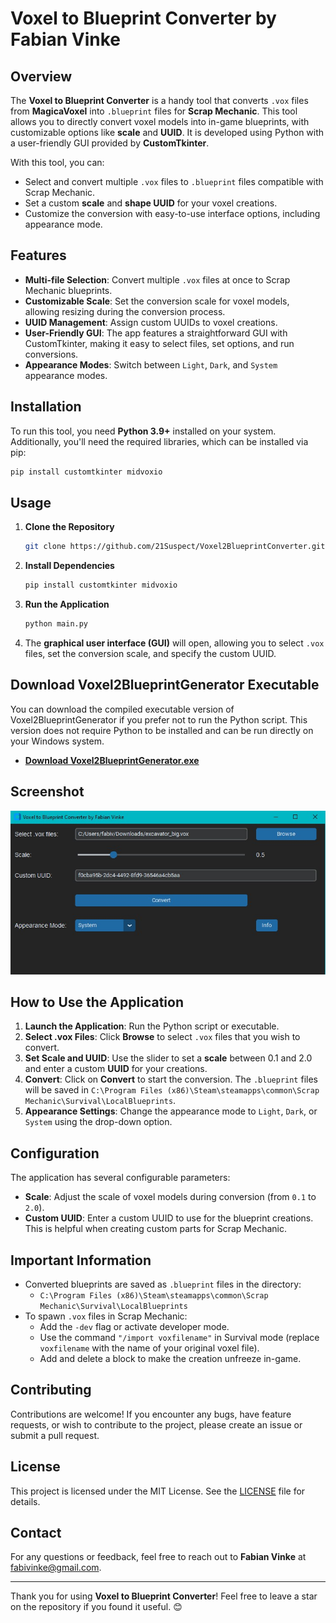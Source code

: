 # Voxel to Blueprint Converter by Fabian Vinke

## Overview

The **Voxel to Blueprint Converter** is a handy tool that converts `.vox` files from **MagicaVoxel** into `.blueprint` files for **Scrap Mechanic**. This tool allows you to directly convert voxel models into in-game blueprints, with customizable options like **scale** and **UUID**. It is developed using Python with a user-friendly GUI provided by **CustomTkinter**.

With this tool, you can:
- Select and convert multiple `.vox` files to `.blueprint` files compatible with Scrap Mechanic.
- Set a custom **scale** and **shape UUID** for your voxel creations.
- Customize the conversion with easy-to-use interface options, including appearance mode.

## Features

- **Multi-file Selection**: Convert multiple `.vox` files at once to Scrap Mechanic blueprints.
- **Customizable Scale**: Set the conversion scale for voxel models, allowing resizing during the conversion process.
- **UUID Management**: Assign custom UUIDs to voxel creations.
- **User-Friendly GUI**: The app features a straightforward GUI with CustomTkinter, making it easy to select files, set options, and run conversions.
- **Appearance Modes**: Switch between `Light`, `Dark`, and `System` appearance modes.

## Installation
To run this tool, you need **Python 3.9+** installed on your system. Additionally, you'll need the required libraries, which can be installed via pip:

```bash
pip install customtkinter midvoxio
```

## Usage

1. **Clone the Repository**
   ```bash
   git clone https://github.com/21Suspect/Voxel2BlueprintConverter.git
   ```
2. **Install Dependencies**
   ```bash
   pip install customtkinter midvoxio
   ```
3. **Run the Application**
   ```bash
   python main.py
   ```
4. The **graphical user interface (GUI)** will open, allowing you to select `.vox` files, set the conversion scale, and specify the custom UUID.

## Download Voxel2BlueprintGenerator Executable

You can download the compiled executable version of Voxel2BlueprintGenerator if you prefer not to run the Python script. This version does not require Python to be installed and can be run directly on your Windows system.

- **[Download Voxel2BlueprintGenerator.exe](https://github.com/21Suspect/Voxel2BlueprintConverter/releases/download/v1.0/Voxel2BlueprintConverter.exe)**

## Screenshot
![Screenshot](https://raw.githubusercontent.com/21Suspect/Voxel2BlueprintConverter/main/Voxel2BlueprintConverter.jpg)  

## How to Use the Application

1. **Launch the Application**: Run the Python script or executable.
2. **Select .vox Files**: Click **Browse** to select `.vox` files that you wish to convert.
3. **Set Scale and UUID**: Use the slider to set a **scale** between 0.1 and 2.0 and enter a custom **UUID** for your creations.
4. **Convert**: Click on **Convert** to start the conversion. The `.blueprint` files will be saved in `C:\Program Files (x86)\Steam\steamapps\common\Scrap Mechanic\Survival\LocalBlueprints`.
5. **Appearance Settings**: Change the appearance mode to `Light`, `Dark`, or `System` using the drop-down option.

## Configuration
The application has several configurable parameters:

- **Scale**: Adjust the scale of voxel models during conversion (from `0.1` to `2.0`).
- **Custom UUID**: Enter a custom UUID to use for the blueprint creations. This is helpful when creating custom parts for Scrap Mechanic.

## Important Information
- Converted blueprints are saved as `.blueprint` files in the directory:
  - `C:\Program Files (x86)\Steam\steamapps\common\Scrap Mechanic\Survival\LocalBlueprints`
- To spawn `.vox` files in Scrap Mechanic:
  - Add the `-dev` flag or activate developer mode.
  - Use the command `"/import voxfilename"` in Survival mode (replace `voxfilename` with the name of your original voxel file).
  - Add and delete a block to make the creation unfreeze in-game.

## Contributing
Contributions are welcome! If you encounter any bugs, have feature requests, or wish to contribute to the project, please create an issue or submit a pull request.

## License
This project is licensed under the MIT License. See the [LICENSE](https://github.com/21Suspect/Voxel2BlueprintConverter/blob/main/LICENSE) file for details.

## Contact
For any questions or feedback, feel free to reach out to **Fabian Vinke** at [fabivinke@gmail.com](mailto:fabivinke@gmail.com).

---
Thank you for using **Voxel to Blueprint Converter**! Feel free to leave a star on the repository if you found it useful. 😊

